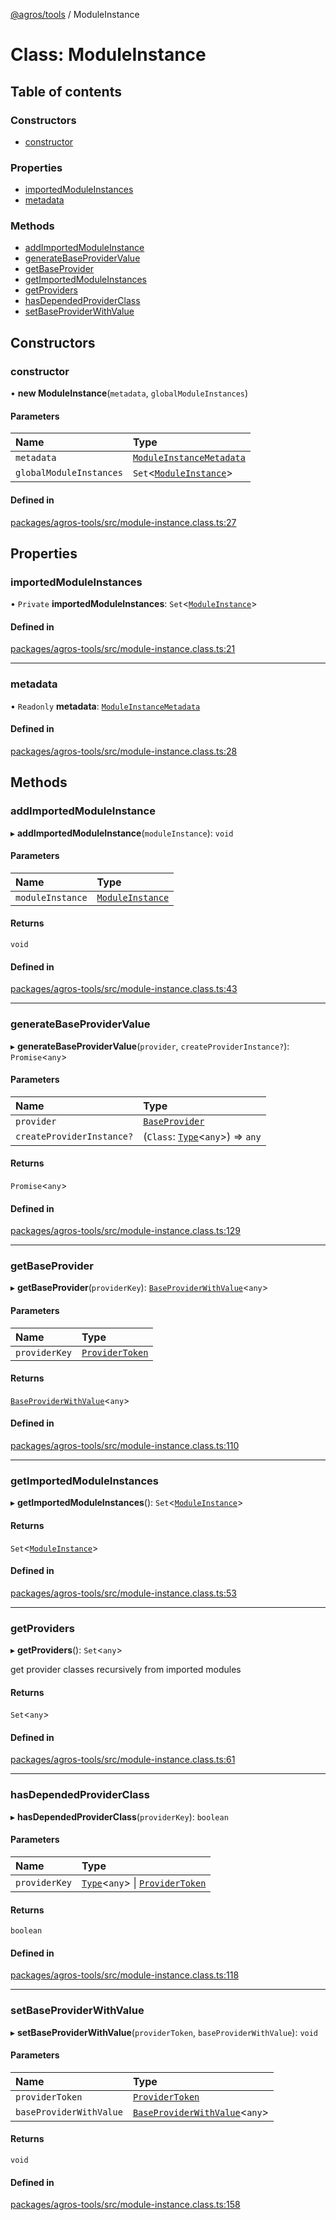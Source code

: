[@agros/tools](../index.md) / ModuleInstance

# Class: ModuleInstance

## Table of contents

### Constructors

- [constructor](ModuleInstance.md#constructor)

### Properties

- [importedModuleInstances](ModuleInstance.md#importedmoduleinstances)
- [metadata](ModuleInstance.md#metadata)

### Methods

- [addImportedModuleInstance](ModuleInstance.md#addimportedmoduleinstance)
- [generateBaseProviderValue](ModuleInstance.md#generatebaseprovidervalue)
- [getBaseProvider](ModuleInstance.md#getbaseprovider)
- [getImportedModuleInstances](ModuleInstance.md#getimportedmoduleinstances)
- [getProviders](ModuleInstance.md#getproviders)
- [hasDependedProviderClass](ModuleInstance.md#hasdependedproviderclass)
- [setBaseProviderWithValue](ModuleInstance.md#setbaseproviderwithvalue)

## Constructors

### <a id="constructor" name="constructor"></a> constructor

• **new ModuleInstance**(`metadata`, `globalModuleInstances`)

#### Parameters

| Name | Type |
| :------ | :------ |
| `metadata` | [`ModuleInstanceMetadata`](../interfaces/ModuleInstanceMetadata.md) |
| `globalModuleInstances` | `Set`<[`ModuleInstance`](ModuleInstance.md)\> |

#### Defined in

[packages/agros-tools/src/module-instance.class.ts:27](https://github.com/agrosjs/agros/blob/4eb8f7e/packages/agros-tools/src/module-instance.class.ts#L27)

## Properties

### <a id="importedmoduleinstances" name="importedmoduleinstances"></a> importedModuleInstances

• `Private` **importedModuleInstances**: `Set`<[`ModuleInstance`](ModuleInstance.md)\>

#### Defined in

[packages/agros-tools/src/module-instance.class.ts:21](https://github.com/agrosjs/agros/blob/4eb8f7e/packages/agros-tools/src/module-instance.class.ts#L21)

___

### <a id="metadata" name="metadata"></a> metadata

• `Readonly` **metadata**: [`ModuleInstanceMetadata`](../interfaces/ModuleInstanceMetadata.md)

#### Defined in

[packages/agros-tools/src/module-instance.class.ts:28](https://github.com/agrosjs/agros/blob/4eb8f7e/packages/agros-tools/src/module-instance.class.ts#L28)

## Methods

### <a id="addimportedmoduleinstance" name="addimportedmoduleinstance"></a> addImportedModuleInstance

▸ **addImportedModuleInstance**(`moduleInstance`): `void`

#### Parameters

| Name | Type |
| :------ | :------ |
| `moduleInstance` | [`ModuleInstance`](ModuleInstance.md) |

#### Returns

`void`

#### Defined in

[packages/agros-tools/src/module-instance.class.ts:43](https://github.com/agrosjs/agros/blob/4eb8f7e/packages/agros-tools/src/module-instance.class.ts#L43)

___

### <a id="generatebaseprovidervalue" name="generatebaseprovidervalue"></a> generateBaseProviderValue

▸ **generateBaseProviderValue**(`provider`, `createProviderInstance?`): `Promise`<`any`\>

#### Parameters

| Name | Type |
| :------ | :------ |
| `provider` | [`BaseProvider`](../index.md#baseprovider) |
| `createProviderInstance?` | (`Class`: [`Type`](../index.md#type)<`any`\>) => `any` |

#### Returns

`Promise`<`any`\>

#### Defined in

[packages/agros-tools/src/module-instance.class.ts:129](https://github.com/agrosjs/agros/blob/4eb8f7e/packages/agros-tools/src/module-instance.class.ts#L129)

___

### <a id="getbaseprovider" name="getbaseprovider"></a> getBaseProvider

▸ **getBaseProvider**(`providerKey`): [`BaseProviderWithValue`](../index.md#baseproviderwithvalue)<`any`\>

#### Parameters

| Name | Type |
| :------ | :------ |
| `providerKey` | [`ProviderToken`](../index.md#providertoken) |

#### Returns

[`BaseProviderWithValue`](../index.md#baseproviderwithvalue)<`any`\>

#### Defined in

[packages/agros-tools/src/module-instance.class.ts:110](https://github.com/agrosjs/agros/blob/4eb8f7e/packages/agros-tools/src/module-instance.class.ts#L110)

___

### <a id="getimportedmoduleinstances" name="getimportedmoduleinstances"></a> getImportedModuleInstances

▸ **getImportedModuleInstances**(): `Set`<[`ModuleInstance`](ModuleInstance.md)\>

#### Returns

`Set`<[`ModuleInstance`](ModuleInstance.md)\>

#### Defined in

[packages/agros-tools/src/module-instance.class.ts:53](https://github.com/agrosjs/agros/blob/4eb8f7e/packages/agros-tools/src/module-instance.class.ts#L53)

___

### <a id="getproviders" name="getproviders"></a> getProviders

▸ **getProviders**(): `Set`<`any`\>

get provider classes recursively from imported modules

#### Returns

`Set`<`any`\>

#### Defined in

[packages/agros-tools/src/module-instance.class.ts:61](https://github.com/agrosjs/agros/blob/4eb8f7e/packages/agros-tools/src/module-instance.class.ts#L61)

___

### <a id="hasdependedproviderclass" name="hasdependedproviderclass"></a> hasDependedProviderClass

▸ **hasDependedProviderClass**(`providerKey`): `boolean`

#### Parameters

| Name | Type |
| :------ | :------ |
| `providerKey` | [`Type`](../index.md#type)<`any`\> \| [`ProviderToken`](../index.md#providertoken) |

#### Returns

`boolean`

#### Defined in

[packages/agros-tools/src/module-instance.class.ts:118](https://github.com/agrosjs/agros/blob/4eb8f7e/packages/agros-tools/src/module-instance.class.ts#L118)

___

### <a id="setbaseproviderwithvalue" name="setbaseproviderwithvalue"></a> setBaseProviderWithValue

▸ **setBaseProviderWithValue**(`providerToken`, `baseProviderWithValue`): `void`

#### Parameters

| Name | Type |
| :------ | :------ |
| `providerToken` | [`ProviderToken`](../index.md#providertoken) |
| `baseProviderWithValue` | [`BaseProviderWithValue`](../index.md#baseproviderwithvalue)<`any`\> |

#### Returns

`void`

#### Defined in

[packages/agros-tools/src/module-instance.class.ts:158](https://github.com/agrosjs/agros/blob/4eb8f7e/packages/agros-tools/src/module-instance.class.ts#L158)
